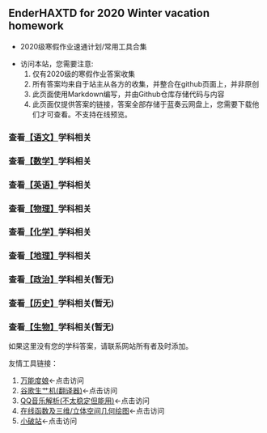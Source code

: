 ## EnderHAXTD  for 2020 Winter vacation homework 
- 2020级寒假作业速通计划/常用工具合集
* 访问本站，您需要注意:
  1.  仅有2020级的寒假作业答案收集
  2.  所有答案均来自于站主从各方的收集，并整合在github页面上，并非原创
  3.  此页面使用Markdown编写，并由Github仓库存储代码与内容
  4.  此页面仅提供答案的链接，答案全部存储于蓝奏云网盘上，您需要下载他们才可查看。不支持在线预览。

### 查看[【语文】](https://www.baidu.com/)学科相关
### 查看[【数学】](https://www.baidu.com/)学科相关
### 查看[【英语】](https://www.baidu.com/)学科相关
### 查看[【物理】](https://www.baidu.com/)学科相关
### 查看[【化学】](https://www.baidu.com/)学科相关
### 查看[【地理】](https://www.baidu.com/)学科相关
### 查看[【政治】](https://www.baidu.com/)学科相关(暂无)
### 查看[【历史】](https://www.baidu.com/)学科相关(暂无)
### 查看[【生物】](https://www.baidu.com/)学科相关(暂无)
如果这里没有您的学科答案，请联系网站所有者及时添加。

友情工具链接：
1. [万能度娘](https://www.baidu.com/)<-点击访问
2. [谷歌生艹机(翻译器)](https://translate.google.cn/)<-点击访问
3. [QQ音乐解析(不太稳定但能用)](https://music.sonimei.cn/)<-点击访问
4. [在线函数及三维/立体空间几何绘图](https://www.geogebra.org/)<-点击访问
5. [小破站](https://www.bilibili.com/)<-点击访问
